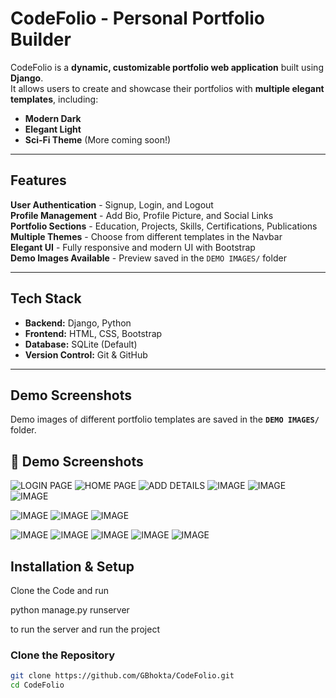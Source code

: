 # CodeFolio - Personal Portfolio Builder

CodeFolio is a **dynamic, customizable portfolio web application** built using **Django**.  
It allows users to create and showcase their portfolios with **multiple elegant templates**, including:
- **Modern Dark**
- **Elegant Light**
- **Sci-Fi Theme** (More coming soon!)

---

##  Features
**User Authentication** - Signup, Login, and Logout  
**Profile Management** - Add Bio, Profile Picture, and Social Links  
**Portfolio Sections** - Education, Projects, Skills, Certifications, Publications  
**Multiple Themes** - Choose from different templates in the Navbar  
**Elegant UI** - Fully responsive and modern UI with Bootstrap  
**Demo Images Available** - Preview saved in the `DEMO IMAGES/` folder  

---

## Tech Stack
- **Backend:** Django, Python  
- **Frontend:** HTML, CSS, Bootstrap  
- **Database:** SQLite (Default)  
- **Version Control:** Git & GitHub  

---

## Demo Screenshots
Demo images of different portfolio templates are saved in the **`DEMO IMAGES/`** folder.  

## 📸 Demo Screenshots


![LOGIN PAGE](https://github.com/GBhokta/CodeFolio/blob/main/DEMO%20IMAGES/Screenshot%20(588).png)
![HOME PAGE](https://github.com/GBhokta/CodeFolio/blob/main/DEMO%20IMAGES/Screenshot%20(589).png)
![ADD DETAILS](https://github.com/GBhokta/CodeFolio/blob/main/DEMO%20IMAGES/Screenshot%20(591).png)
![IMAGE](https://github.com/GBhokta/CodeFolio/blob/main/DEMO%20IMAGES/Screenshot%20(592).png)
![IMAGE](https://github.com/GBhokta/CodeFolio/blob/main/DEMO%20IMAGES/Screenshot%20(592).png)
![IMAGE](https://github.com/GBhokta/CodeFolio/blob/main/DEMO%20IMAGES/Screenshot%20(593).png)

![IMAGE](https://github.com/GBhokta/CodeFolio/blob/main/DEMO%20IMAGES/Screenshot%20(594).png)
![IMAGE](https://github.com/GBhokta/CodeFolio/blob/main/DEMO%20IMAGES/Screenshot%20(595).png)
![IMAGE](https://github.com/GBhokta/CodeFolio/blob/main/DEMO%20IMAGES/Screenshot%20(596).png)


![IMAGE](https://github.com/GBhokta/CodeFolio/blob/main/DEMO%20IMAGES/Screenshot%20(597).png)
![IMAGE](https://github.com/GBhokta/CodeFolio/blob/main/DEMO%20IMAGES/Screenshot%20(598).png)
![IMAGE](https://github.com/GBhokta/CodeFolio/blob/main/DEMO%20IMAGES/Screenshot%20(599).png)
![IMAGE](https://github.com/GBhokta/CodeFolio/blob/main/DEMO%20IMAGES/Screenshot%20(600).png)
![IMAGE](https://github.com/GBhokta/CodeFolio/blob/main/DEMO%20IMAGES/Screenshot%20(601).png)


##  Installation & Setup
Clone the Code and run 

python manage.py runserver 

to run the server and run the project 

###  Clone the Repository
```sh
git clone https://github.com/GBhokta/CodeFolio.git
cd CodeFolio
